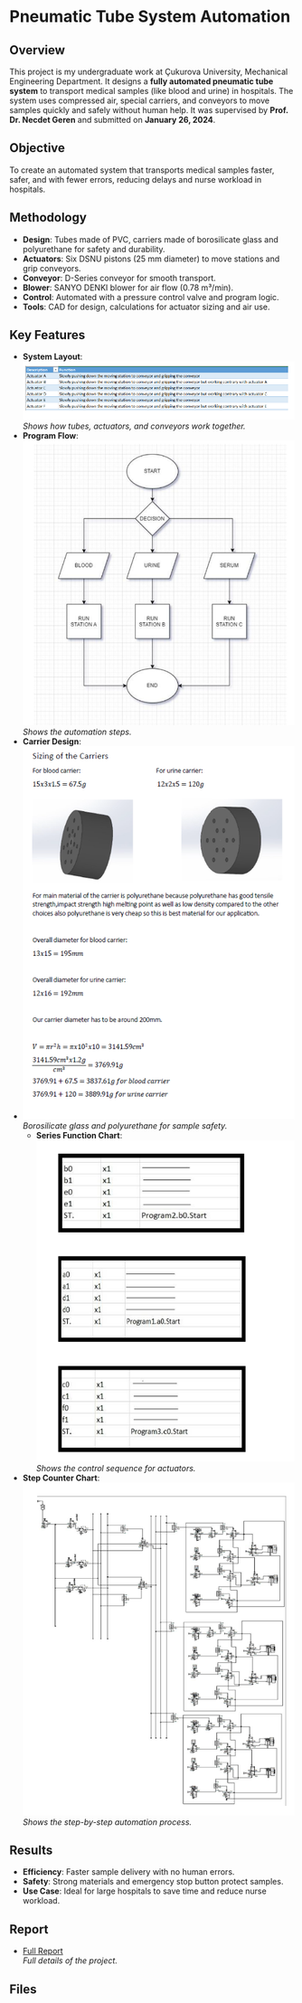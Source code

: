 # Pneumatic Tube System Automation

## Overview
This project is my undergraduate work at Çukurova University, Mechanical Engineering Department. It designs a **fully automated pneumatic tube system** to transport medical samples (like blood and urine) in hospitals. The system uses compressed air, special carriers, and conveyors to move samples quickly and safely without human help. It was supervised by **Prof. Dr. Necdet Geren** and submitted on **January 26, 2024**.

## Objective
To create an automated system that transports medical samples faster, safer, and with fewer errors, reducing delays and nurse workload in hospitals.

## Methodology
- **Design**: Tubes made of PVC, carriers made of borosilicate glass and polyurethane for safety and durability.
- **Actuators**: Six DSNU pistons (25 mm diameter) to move stations and grip conveyors.
- **Conveyor**: D-Series conveyor for smooth transport.
- **Blower**: SANYO DENKI blower for air flow (0.78 m³/min).
- **Control**: Automated with a pressure control valve and program logic.
- **Tools**: CAD for design, calculations for actuator sizing and air use.

## Key Features
- **System Layout**:  
  ![System Layout](system_layout.png)  
  *Shows how tubes, actuators, and conveyors work together.*
- **Program Flow**:  
  ![Program Flow](program_flow.png)  
  *Shows the automation steps.*
- **Carrier Design**:
- 
  ![Carrier Design](carrier_design.png)  
  *Borosilicate glass and polyurethane for sample safety.*
  - **Series Function Chart**:  
  ![Series Function Chart](series_function_chart.png)  
  *Shows the control sequence for actuators.*
- **Step Counter Chart**:  
  ![Step Counter Chart](step_counter_chart.png)  
  *Shows the step-by-step automation process.*

## Results
- **Efficiency**: Faster sample delivery with no human errors.
- **Safety**: Strong materials and emergency stop button protect samples.
- **Use Case**: Ideal for large hospitals to save time and reduce nurse workload.

## Report
- [Full Report](pneumatic_tube_automation.pdf)  
  *Full details of the project.*

## Files
